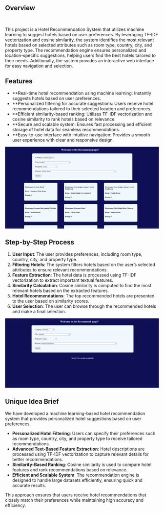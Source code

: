 ## **Overview**
<p>&nbsp;</p>
This project is a Hotel Recommendation System that utilizes machine learning to suggest hotels based on user preferences. By leveraging TF-IDF vectorization and cosine similarity, the system identifies the most relevant hotels based on selected attributes such as room type, country, city, and property type.
The recommendation engine ensures personalized and location-specific suggestions, helping users find the best hotels tailored to their needs. Additionally, the system provides an interactive web interface for easy navigation and selection.

## **Features**

- **Real-time hotel recommendation using machine learning: Instantly suggests hotels based on user preferences.
- **Personalized filtering for accurate suggestions: Users receive hotel recommendations tailored to their selected location and preferences.
- **Efficient similarity-based ranking: Utilizes TF-IDF vectorization and cosine similarity to rank hotels based on relevance.
- **Secure and scalable system: Ensures fast processing and efficient storage of hotel data for seamless recommendations.
- **Easy-to-use interface with intuitive navigation: Provides a smooth user experience with clear and responsive design.

![Project Flow](https://github.com/AdityaKalsi/Hotel-Recommender-System-Content-Based-Filtering-Render/blob/3835ac7eb64b03546c6a6c972ae85168eb84e455/Hotel%20predict.png)

## **Step-by-Step Process**  

1. **User Input**: The user provides preferences, including room type, country, city, and property type.  
2. **Filtering Hotels**: The system filters hotels based on the user’s selected attributes to ensure relevant recommendations.  
3. **Feature Extraction**: The hotel data is processed using TF-IDF vectorization to extract important textual features.  
4. **Similarity Calculation**: Cosine similarity is computed to find the most relevant hotels based on the extracted features.  
5. **Hotel Recommendations**: The top recommended hotels are presented to the user based on similarity scores.  
6. **User Selection**: The user can browse through the recommended hotels and make a final selection.  

![Project Flow](https://github.com/AdityaKalsi/Hotel-Recommender-System-Content-Based-Filtering-Render/blob/0c127b7fa4870ca72421dbfe59a13619a0c92cbe/Hotel%20predict%202.png)

## **Unique Idea Brief**  

We have developed a machine learning-based hotel recommendation system that provides personalized hotel suggestions based on user preferences.  

- **Personalized Hotel Filtering**: Users can specify their preferences such as room type, country, city, and property type to receive tailored recommendations.  
- **Advanced Text-Based Feature Extraction**: Hotel descriptions are processed using TF-IDF vectorization to capture relevant details for better recommendations.  
- **Similarity-Based Ranking**: Cosine similarity is used to compare hotel features and rank recommendations based on relevance.  
- **Efficient and Scalable System**: The recommendation engine is designed to handle large datasets efficiently, ensuring quick and accurate results.  

This approach ensures that users receive hotel recommendations that closely match their preferences while maintaining high accuracy and efficiency.  

